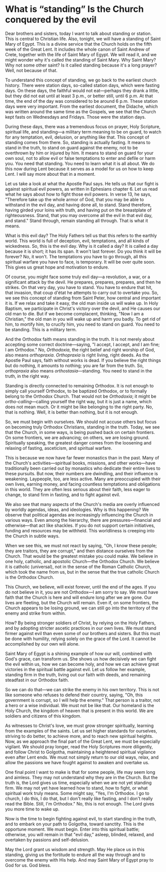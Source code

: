 # What is “standing” Is the Church conquered by the evil

Dear brothers and sisters, today I want to talk about standing or station. This is central to Christian life. Also, tonight, we will have a standing of Saint Mary of Egypt. This is a divine service that the Church holds on the fifth week of the Great Lent. It includes the whole canon of Saint Andrew of Crete, together with the life of Saint Mary of Egypt. We will read it, and we might wonder why it's called the standing of Saint Mary. Why Saint Mary? Why not some other saint? Is it called standing because it's a long prayer? Well, not because of that.

To understand this concept of standing, we go back to the earliest church history. There were station days, so-called station days, which were fasting days. On these days, the faithful would not eat—perhaps they drank a little, but they did not eat until at least 3 p.m., or better still, until 6 p.m. At that time, the end of the day was considered to be around 6 p.m. These station days were very important. From the earliest document, the Didache, which was written around the same time as the Gospels, we see that the Church kept fasts on Wednesdays and Fridays. Those were the station days.

During these days, there was a tremendous focus on prayer, Holy Scripture, spiritual life, and standing—a military term meaning to be on guard, to watch for any temptation, evil, delusion, or anything like that. This concept of standing comes from there. So, standing is actually fasting. It means to stand in the truth, to stand on guard against the enemy, not to be overthrown by him or injured by him. It means to stand on guard for your own soul, not to allow evil or false temptations to enter and defile or harm you. You need that standing. You need to learn what it is all about. We do this now during Lent because it serves as a model for us on how to keep Lent. I will say more about that in a moment.

Let us take a look at what the Apostle Paul says. He tells us that our fight is against spiritual evil powers, as written in Ephesians chapter 6. Let us read what he says about how to fight those evil powers. In verse 13, he says, "Therefore take up the whole armor of God, that you may be able to withstand in the evil day, and having done all, to stand. Stand therefore, having girded your loins with truth, and having put on the breastplate of righteousness. Stand, that you may overcome all the evil in that evil day, and stand." Stand through, remain standing all through. That is what it means.

What is this evil day? The Holy Fathers tell us that this refers to the earthly world. This world is full of deception, evil, temptations, and all kinds of wickedness. So, this is the evil day. Why is it called a day? It is called a day because it is short; it has its span. It won't last forever. Do you think it will be forever? No, it won't. The temptations you have to go through, all this spiritual warfare you have to face, is temporary. It will be over quite soon. This gives us great hope and motivation to endure.

Of course, you might face some truly evil day—a revolution, a war, or a significant attack by the devil. He prepares, prepares, prepares, and then he strikes. On that very day, you have to stand. You have to endure that hit, that invasion, that coup d'état he attempts to carry out to overtake you. So, we see this concept of standing from Saint Peter, how central and important it is. If we relax and take it easy, the old man inside us will wake up. In Holy Baptism, we participate in Christ's victory over the devil, and He causes our old man to die. But if we become complacent, thinking, "Now I am a Christian," the old man in you will wake up and harm you badly. To get rid of him, to mortify him, to crucify him, you need to stand on guard. You need to be standing. This is a military term.

And the Orthodox faith means standing in the truth. It is not merely about accepting some correct doctrine—saying, "I accept, I accept, and I am fine; I am Orthodox." No, *Orthodoxia*, the right belief and right worship of God, also means *orthopraxia*. *Orthopraxia* is right living, right deeds. As the Apostle Paul says, faith without works is dead. If you believe the right things but do nothing, it amounts to nothing; you are far from the truth. So, *orthopraxia* also means *orthostasia*—standing. You need to stand in the truth, in the right way. 

Standing is directly connected to remaining Orthodox. It is not enough to simply call yourself Orthodox, to be baptized Orthodox, or to formally belong to the Orthodox Church. That would not be *Orthodoxia*; it might be *ortho-calling*—calling yourself the right way, but it is just a name, which does not mean much. Or it might be like belonging to the right party. No, that is nothing. Well, it is better than nothing, but it is not enough. 

So, we must begin with ourselves. We should not accuse others but focus on becoming truly Orthodox Christians, standing in the truth. Today, we see that the Church, in some ways, is being pushed back on certain frontiers. On some frontiers, we are advancing; on others, we are losing ground. Spiritually speaking, the greatest danger comes from the loosening and relaxing of fasting, asceticism, and spiritual warfare. 

This is because we now have far fewer monastics than in the past. Many of the Church's activities—spiritual books, missions, and other works—have traditionally been carried out by monastics who dedicate their entire lives to these pursuits. But now, their numbers are dwindling, and their influence is weakening. Laypeople, too, are less active. Many are preoccupied with their own lives, earning money, and facing countless temptations and obligations in this world. They are often less serious about their faith, less eager to change, to stand firm in fasting, and to fight against evil. 

We also see that many aspects of the Church's media are overly influenced by worldly agendas, ideas, and ideologies. Why is this happening? We observe that political agendas are increasingly influencing the Church in various ways. Even among the hierarchy, there are pressures—financial and otherwise—that act like shackles. If you do not support certain initiatives, funding and resources may be withheld. This worldliness is creeping into the Church in subtle ways. 

When we see this, we must not react by saying, "Oh, I know these people; they are traitors, they are corrupt," and then distance ourselves from the Church. That would be the greatest mistake you could make. We believe in one holy, catholic, and apostolic Church—the Orthodox Church. We believe it is catholic (universal), not in the sense of the Roman Catholic Church, which took the name from us, but in the sense that the true catholic Church is the Orthodox Church. 

This Church, we believe, will exist forever, until the end of the ages. If you do not believe in it, you are not Orthodox—I am sorry to say. We must have faith that the Church is here and will endure long after we are gone. Our lives are fleeting, but the Church will remain. Even if, on some frontiers, the Church appears to be losing ground, we can still go into the territory of the enemy and strike from within. 

How? By being stronger soldiers of Christ, by relying on the Holy Fathers, and by adopting stricter ascetic practices in our own lives. We must stand firmer against evil than even some of our brothers and sisters. But this must be done with humility, relying solely on the grace of the Lord. It cannot be accomplished by our own will alone. 

Saint Mary of Egypt is a shining example of how our will, combined with God's grace, can transform us. She shows us how decisively we can fight the evil within us, how we can become holy, and how we can achieve great victories in the spiritual battle against evil. Let us follow her example, standing firm in the truth, living out our faith with deeds, and remaining steadfast in our Orthodox faith.

So we can do that—we can strike the enemy in his own territory. This is not like someone who refuses to defend their country, saying, "Oh, this government is corrupt, so I will help the enemy." That person is a traitor, not a hero or a wise individual. We must not be like that. Our homeland is the Holy Church, the kingdom of heaven that is present in this world. We are soldiers and citizens of this kingdom. 

As witnesses to Christ's love, we must grow stronger spiritually, learning from the examples of the saints. Let us set higher standards for ourselves, striving to do better, to achieve more, and to reach new spiritual heights. Now, as we approach the final part of the Great Lent, we must be especially vigilant. We should pray longer, read the Holy Scriptures more diligently, and follow Christ to Golgotha, maintaining a heightened spiritual vigilance even after Lent ends. We must not simply return to our old ways, relax, and allow the passions we have fought against to awaken and overtake us.

One final point I want to make is that for some people, life may seem long and aimless. They may not understand why they are in the Church. But the truth is, the Lord gives us time, especially when we are not yet standing firm. We may not yet have learned how to stand, how to fight, or what spiritual work truly means. Some might say, "Yes, I'm Orthodox. I go to church, I do this, I do that, but I don't really like fasting, and I don't really read the Bible. Still, I'm Orthodox." No, this is not enough. The Lord gives you more time to wake up. 

Now is the time to begin fighting against evil, to start standing in the truth, and to embark on your path to Golgotha, toward sanctity. This is the opportune moment. We must begin. Enter into this spiritual battle; otherwise, you will remain in that "evil day," asleep, blinded, relaxed, and overtaken by passions and self-delusion.

May the Lord grant us wisdom and strength. May He place us in this standing, giving us the fortitude to endure all the way through and to overcome the enemy with His help. And may Saint Mary of Egypt pray to God for us. God bless.

